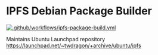 # IPFS Debian Package Builder

[![.github/workflows/ipfs-package-build.yml](https://github.com/twdragon/ipfs-debian-pkg/actions/workflows/ipfs-package-build.yml/badge.svg)](https://github.com/twdragon/ipfs-debian-pkg/actions/workflows/ipfs-package-build.yml)

Maintains Ubuntu Launchpad repository https://launchpad.net/~twdragon/+archive/ubuntu/ipfs
